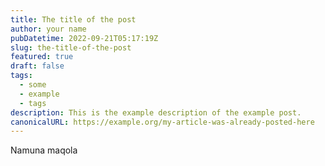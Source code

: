 ```yaml
---
title: The title of the post
author: your name
pubDatetime: 2022-09-21T05:17:19Z
slug: the-title-of-the-post
featured: true
draft: false
tags:
  - some
  - example
  - tags
description: This is the example description of the example post.
canonicalURL: https://example.org/my-article-was-already-posted-here
---
```


Namuna maqola
